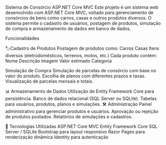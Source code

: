  Sistema de Consórcio ASP.NET Core MVC
Este projeto é um sistema web desenvolvido com ASP.NET Core MVC, voltado para gerenciamento de consórcios de bens como carros, casas e outros produtos diversos.
O sistema permite o cadastro de usuários, postagem de produtos, simulação de compra e armazenamento de dados em banco de dados.

 Funcionalidades
 
🏷Cadastro de Produtos
Postagem de produtos como:
Carros
Casas
Itens diversos (eletrodomésticos, terrenos, motos, etc.)
Cada produto contém:
Nome
Descrição
Imagem
Valor estimado
Categoria

 Simulação de Compra
Simulação de parcelas de consórcio com base no valor do produto.
Escolha de planos com diferentes prazos e taxas.
Visualização de parcelas mensais e totais.

📊 Armazenamento de Dados
Utilização de Entity Framework Core para persistência.
Banco de dados relacional (SQL Server ou SQLite).
Tabelas para usuários, produtos, planos e simulações.
🛠️ Administração
Painel administrativo para gerenciar produtos e usuários.
Aprovação ou rejeição de produtos postados.
Relatórios de simulações e cadastros.

🧰 Tecnologias Utilizadas
ASP.NET Core MVC
Entity Framework Core
SQL Server / SQLite
Bootstrap para layout responsivo
Razor Pages para renderização dinâmica
Identity para autenticação
